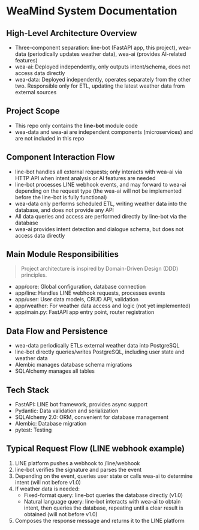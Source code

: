 # WeaMind System Documentation

## High-Level Architecture Overview

- Three-component separation: line-bot (FastAPI app, this project), wea-data (periodically updates weather data), wea-ai (provides AI-related features)
- wea-ai: Deployed independently, only outputs intent/schema, does not access data directly
- wea-data: Deployed independently, operates separately from the other two. Responsible only for ETL, updating the latest weather data from external sources

## Project Scope

- This repo only contains the **line-bot** module code
- wea-data and wea-ai are independent components (microservices) and are not included in this repo

## Component Interaction Flow

- line-bot handles all external requests; only interacts with wea-ai via HTTP API when intent analysis or AI features are needed
- line-bot processes LINE webhook events, and may forward to wea-ai depending on the request type (the wea-ai will not be implemented before the line-bot is fully functional)
- wea-data only performs scheduled ETL, writing weather data into the database, and does not provide any API
- All data queries and access are performed directly by line-bot via the database
- wea-ai provides intent detection and dialogue schema, but does not access data directly

## Main Module Responsibilities

> Project architecture is inspired by Domain-Driven Design (DDD) principles.

- app/core: Global configuration, database connection
- app/line: Handles LINE webhook requests, processes events
- app/user: User data models, CRUD API, validation
- app/weather: For weather data access and logic (not yet implemented)
- app/main.py: FastAPI app entry point, router registration

## Data Flow and Persistence

- wea-data periodically ETLs external weather data into PostgreSQL
- line-bot directly queries/writes PostgreSQL, including user state and weather data
- Alembic manages database schema migrations
- SQLAlchemy manages all tables

## Tech Stack

- FastAPI: LINE bot framework, provides async support
- Pydantic: Data validation and serialization
- SQLAlchemy 2.0: ORM, convenient for database management
- Alembic: Database migration
- pytest: Testing

## Typical Request Flow (LINE webhook example)

1. LINE platform pushes a webhook to /line/webhook
2. line-bot verifies the signature and parses the event
3. Depending on the event, queries user state or calls wea-ai to determine intent (will not before v1.0)
4. If weather data is needed:
   - Fixed-format query: line-bot queries the database directly (v1.0)
   - Natural language query: line-bot interacts with wea-ai to obtain intent, then queries the database, repeating until a clear result is obtained (will not before v1.0)
5. Composes the response message and returns it to the LINE platform
